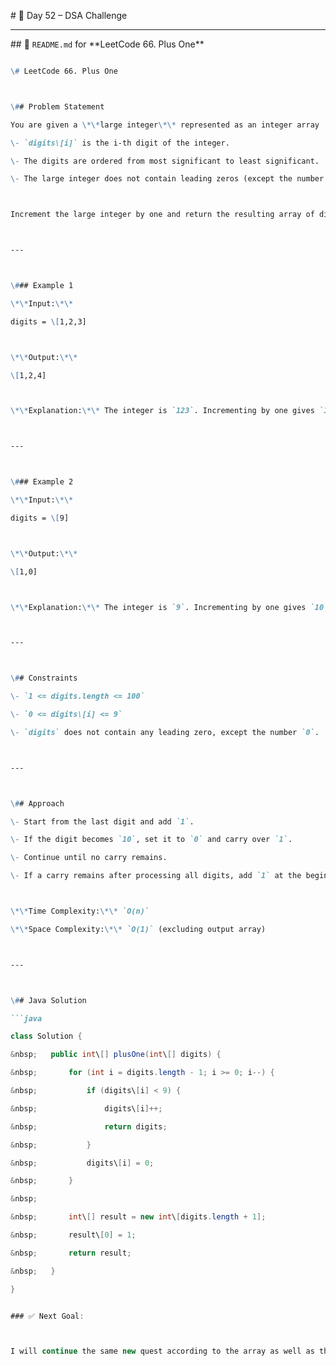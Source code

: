 \# 🚀 Day 52 – DSA Challenge





---



\## 📘 `README.md` for \*\*LeetCode 66. Plus One\*\*

```markdown

\# LeetCode 66. Plus One



\## Problem Statement

You are given a \*\*large integer\*\* represented as an integer array `digits`, where:

\- `digits\[i]` is the i-th digit of the integer.

\- The digits are ordered from most significant to least significant.

\- The large integer does not contain leading zeros (except the number `0` itself).



Increment the large integer by one and return the resulting array of digits.



---



\### Example 1

\*\*Input:\*\*

digits = \[1,2,3]



\*\*Output:\*\*

\[1,2,4]



\*\*Explanation:\*\* The integer is `123`. Incrementing by one gives `124`.



---



\### Example 2

\*\*Input:\*\*

digits = \[9]



\*\*Output:\*\*

\[1,0]



\*\*Explanation:\*\* The integer is `9`. Incrementing by one gives `10`.



---



\## Constraints

\- `1 <= digits.length <= 100`

\- `0 <= digits\[i] <= 9`

\- `digits` does not contain any leading zero, except the number `0`.



---



\## Approach

\- Start from the last digit and add `1`.

\- If the digit becomes `10`, set it to `0` and carry over `1`.

\- Continue until no carry remains.

\- If a carry remains after processing all digits, add `1` at the beginning.



\*\*Time Complexity:\*\* `O(n)`  

\*\*Space Complexity:\*\* `O(1)` (excluding output array)



---



\## Java Solution

```java

class Solution {

&nbsp;   public int\[] plusOne(int\[] digits) {

&nbsp;       for (int i = digits.length - 1; i >= 0; i--) {

&nbsp;           if (digits\[i] < 9) {

&nbsp;               digits\[i]++;

&nbsp;               return digits;

&nbsp;           }

&nbsp;           digits\[i] = 0;

&nbsp;       }

&nbsp;       

&nbsp;       int\[] result = new int\[digits.length + 1];

&nbsp;       result\[0] = 1;

&nbsp;       return result;

&nbsp;   }

}


### ✅ Next Goal:



I will continue the same new quest according to the array as well as the string and Linked list

